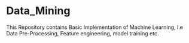 # Data_Mining
This Repository contains Basic Implementation of Machine Learning, i.e Data Pre-Processing, Feature engineering, model training etc.
